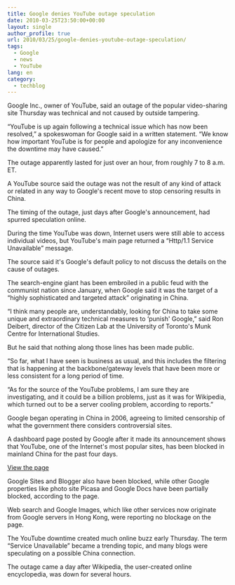 ```yaml
---
title: Google denies YouTube outage speculation
date: 2010-03-25T23:50:00+00:00
layout: single
author_profile: true
url: 2010/03/25/google-denies-youtube-outage-speculation/
tags:
  - Google
  - news
  - YouTube
lang: en
category: 
  - techblog
---
```

Google Inc., owner of YouTube, said an outage of the popular video-sharing site Thursday was technical and not caused by outside tampering.

“YouTube is up again following a technical issue which has now been resolved,” a spokeswoman for Google said in a written statement. “We know how important YouTube is for people and apologize for any inconvenience the downtime may have caused.”

The outage apparently lasted for just over an hour, from roughly 7 to 8 a.m. ET.

A YouTube source said the outage was not the result of any kind of attack or related in any way to Google's recent move to stop censoring results in China.

The timing of the outage, just days after Google's announcement, had spurred speculation online.

During the time YouTube was down, Internet users were still able to access individual videos, but YouTube's main page returned a “Http/1.1 Service Unavailable” message.

The source said it's Google's default policy to not discuss the details on the cause of outages.

The search-engine giant has been embroiled in a public feud with the communist nation since January, when Google said it was the target of a “highly sophisticated and targeted attack” originating in China.

“I think many people are, understandably, looking for China to take some unique and extraordinary technical measures to &#8216;punish' Google,” said Ron Deibert, director of the Citizen Lab at the University of Toronto's Munk Centre for International Studies.

But he said that nothing along those lines has been made public.

“So far, what I have seen is business as usual, and this includes the filtering that is happening at the backbone/gateway levels that have been more or less consistent for a long period of time.

“As for the source of the YouTube problems, I am sure they are investigating, and it could be a billion problems, just as it was for Wikipedia, which turned out to be a server cooling problem, according to reports.”

Google began operating in China in 2006, agreeing to limited censorship of what the government there considers controversial sites.

A dashboard page posted by Google after it made its announcement shows that YouTube, one of the Internet's most popular sites, has been blocked in mainland China for the past four days.

[View the page](http://www.google.com/prc/report.html#hl=en)

Google Sites and Blogger also have been blocked, while other Google properties like photo site Picasa and Google Docs have been partially blocked, according to the page.

Web search and Google Images, which like other services now originate from Google servers in Hong Kong, were reporting no blockage on the page.

The YouTube downtime created much online buzz early Thursday. The term “Service Unavailable” became a trending topic, and many blogs were speculating on a possible China connection.

The outage came a day after Wikipedia, the user-created online encyclopedia, was down for several hours.
